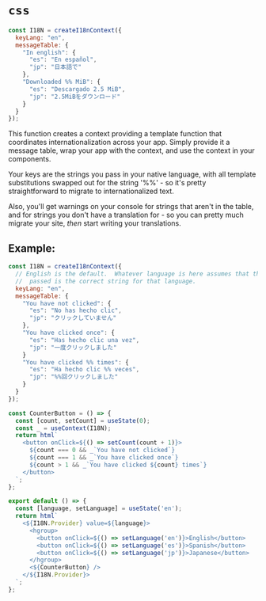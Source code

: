 # `css`

```javascript
const I18N = createI18nContext({
  keyLang: "en",
  messageTable: {
    "In english": {
      "es": "En español",
      "jp": "日本語で"
    },
    "Downloaded %% MiB": {
      "es": "Descargado 2.5 MiB",
      "jp": "2.5MiBをダウンロード"
    }
  }
});
```

This function creates a context providing a template function that
coordinates internationalization across your app.  Simply provide it a message
table, wrap your app with the context, and use the context in your components.

Your keys are the strings you pass in your native language, with all template
substitutions swapped out for the string '%%' - so it's pretty
straightforward to migrate to internationalized text.

Also, you'll get warnings on your console for strings that aren't in the table,
and for strings you don't have a translation for - so you can pretty much migrate
your site, _then_ start writing your translations.

## Example:

```javascript
const I18N = createI18nContext({
  // English is the default.  Whatever language is here assumes that the string
  //  passed is the correct string for that language.
  keyLang: "en",
  messageTable: {
    "You have not clicked": {
      "es": "No has hecho clic",
      "jp": "クリックしていません"
    },
    "You have clicked once": {
      "es": "Has hecho clic una vez",
      "jp": "一度クリックしました"
    }
    "You have clicked %% times": {
      "es": "Ha hecho clic %% veces",
      "jp": "%%回クリックしました"
    }
  }
});

const CounterButton = () => {
  const [count, setCount] = useState(0);
  const _ = useContext(I18N);
  return html`
    <button onClick=${() => setCount(count + 1)}>
      ${count === 0 && _`You have not clicked`}
      ${count === 1 && _`You have clicked once`}
      ${count > 1 && _`You have clicked ${count} times`}
    </button>
  `;
};

export default () => {
  const [language, setLanguage] = useState('en');
  return html`
    <${I18N.Provider} value=${language}>
      <hgroup>
        <button onClick=${() => setLanguage('en')}>English</button>
        <button onClick=${() => setLanguage('es')}>Spanish</button>
        <button onClick=${() => setLanguage('jp')}>Japanese</button>
      </hgroup>
      <${CounterButton} />
    </${I18N.Provider}>
  `;
};
```
